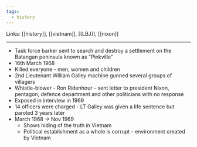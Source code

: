 ```yaml
---
tags:
  - history
---
```

Links: [[history]], [[vietnam]], [[LBJ]], [[nixon]]

---

- Task force barker sent to search and destroy a settlement on the Batangan peninsula known as "Pinkville" 
- 16th March 1968
- Killed everyone - men, women and children
- 2nd Lieutenant William Galley machine gunned several groups of villagers
- Whistle-blower - Ron Ridenhour - sent letter to president Nixon, pentagon, defence department and other politicians with no response
- Exposed in interview in 1969
- 14 officers were charged - LT Galley was given a life sentence but paroled 3 years later
- March 1968 -> Nov 1969 
	- Shows hiding of the truth in Vietnam 
	- Political establishment as a whole is corrupt - environment created by Vietnam